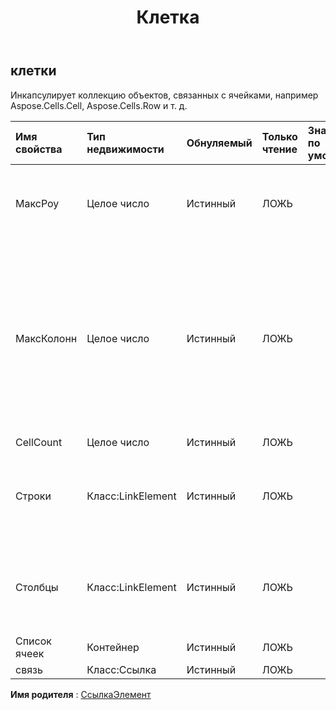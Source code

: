 ﻿---
title: Клетка
second_title: Aspose.Cells Cloud Documen
type: docs
url: /ru/specification/model/cells/
description: "Aspose.Cells Спецификация облачной модели: Cells. Легко обрабатывайте Excel и другие документы электронных таблиц с помощью таких функций, как открытие, создание, редактирование, разделение, слияние, сравнение и преобразование."
kwords: Excel, Office, электронная таблица, Cloud REST API, Cells
weight: 50
---
## **клетки**

 Инкапсулирует коллекцию объектов, связанных с ячейками, например Aspose.Cells.Cell, Aspose.Cells.Row и т. д.

| Имя свойства| Тип недвижимости| Обнуляемый| Только чтение| Значение по умолчанию| Описание|
|:- |:- |:- |:- |:- |:- |
| МаксРоу| Целое число| Истинный| ЛОЖЬ|| Максимальный индекс строки ячейки, содержащей данные или стиль.|
| МаксКолонн| Целое число| Истинный| ЛОЖЬ|| Максимальный индекс столбца для тех ячеек, экземпляры которых были созданы в коллекции (не включает столбец, в котором стиль определен для всего столбца, но в нем не было создано ни одной ячейки).|
| CellCount| Целое число| Истинный| ЛОЖЬ|||
| Строки| Класс:LinkElement| Истинный| ЛОЖЬ|| Получает коллекцию объектов, представляющих отдельные строки на этом листе.|
| Столбцы| Класс:LinkElement| Истинный| ЛОЖЬ|| Получает коллекцию объектов, представляющих отдельные столбцы на этом листе.|
| Список ячеек| Контейнер| Истинный| ЛОЖЬ|||
| связь| Класс:Ссылка| Истинный| ЛОЖЬ|||

**Имя родителя** : [СсылкаЭлемент](/specification/model/linkelement)

